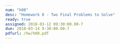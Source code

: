 ```yaml
---
num: "h08"
desc: "Homework 8 - Two Final Problems to Solve"
ready: true
assigned: 2018-03-12 09:30:00.00-7
due: 2018-03-14 9:30:00.00-7
pdfurl: /hw/h08.pdf
---
```

